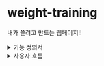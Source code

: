 # weight-training
내가 쓸려고 만드는 웹페이지!!


<details>
<summary>기능 정의서</summary>
<div markdown="1">
### # 개요

본 문서는 오로지 개인을 위한 “운동기록을 통해 자신의 운동을 전반적으로 돌아보는 웹을 만들어 보기 위한 시스템”을 만들기 위한 요구사항을 정의한 문서이다.

그렇다 첫 문장만 보더라도 필자는 운동을 정말 좋아하는 사람이다. 해당 사람으로서 기록을 통해 보다 편리한 기록 웹을 만들어 보기 위해서 해당 개발을 선택했으며,

본 문서는 가능한 구체적이며 간결하게 표현되어야 하고 추후 시험이 가능해야 한다. 또한 본 문서를 사용하는 대상은 본 과제를 기획하는 오로지 나 혼자만 하는 개발입니다.

### # 요구사항 명세서는 다음과 같은 구성을 되어 있다.

### 로그인 페이지

- 로그인
    - 메인페이지 이동
- 회원 가입
    - Google , Kakao , Naver 버튼 별 연동 이 가능해야한다. 또한 그에 따른 정보를 팝업창을 통해서 연결이 가능 해야한다.
- 비밀번호 찾기
    - 비밀번호 찾기 페이지 단 해당 서비스 회원가입을 통해서 가입된 회원만 가능합니다.

### 메인 페이지

- 간단한 닉네임을 통해 프로필
- 나의 루틴 목록
    - 각 목록중 하나의 버튼을 누른다면 해당 운동들이 나열되면서 해당 페이지로 이동한다.
- 루틴 추가
    - 해당 운동은 루틴 추가 페이지로 이동한다.
- 만약 운동을 시작후 메인페이지로 이동시 끝나지 않은 상태이므로 루틴추가 버튼은 → 운동 종료 버튼으로 바뀐다.

### 운동 시작전 페이지

- 간단히 어느 운동을 하는지에 대한 정보를 담고 있다.
- 해당 운동의 순서는 순서대로 흐르기 때문에 순서를 조정할 수 있다.
- 시작하기 버튼을 클릭한다면 해당 시작중인 페이지로 이동한다.
- 시작전에 운동을 즉시 운동 종목을 바꿀 수 있다.

### 운동 시작 페이지

- 운동에 대한 기본적인 세트 수 는 4세트 이다.
- 운동 세트 수는 추가 삭제가 가능해야한다.
- 사용자의 편의성을 위해 모든 세트 완료기능을 추가
    - 어떤 상태에서도 세트 수 갯 수는 그 즉시 기록이 된다.
- 모든 세트 수 를 완료 했다면 그 즉시 다음 종목으로 이동한다.
- 모든 운동을 마쳤다면 통해서 간단히  느낀점을 적을 수 있다. 그런 다음 모든 운동은 종료된다.

### 나만의 루틴 페이지

- 운동 종목들이 나열된다.
- 운동 종목을 선택해서 추가 삭제가 언제든 가능해야한다.
- 운동 종목은 순서대로 작성 되어야하기 때문에 각 운동 종목의 순서를 조정할 수 있다.
- 운동 종목을 대체할 수 있는 버튼
- 운동 시작 버튼
- 운동 저장 버튼 : 운동 현황이 반드시 저장되어야 하며, 운동을 시작중에도 저장이 되어 있어야 한다.
- 나만의 루틴을 공유할지의 여부도 정할 수 있다.

### 운동 기록 페이지

- 그날 같은 루틴에 있어서 저번과 이번을 비교하여 세트 수 및  갯 수를 비교하여 조금이라도 증량 및 세트 수 가 증가 했다면 간단한 칭찬 멘트를 날려준다.
- 달력에는 운동한 날짜에 간단히 했다는 체크가 되어있다.
    - 해당 달력클릭시 팝업창을 통해 그날 운동했던 내용을 볼 수 있다.

 

<aside>
💡 아직까지 생각나는 것이 여기까지이다. 하지만 나는 이러한 4가지의 종목으로 지속적인 발전사항으로 계속해서 추가할 것이다. 그렇기에 지금 현재는 두서가 없다. 하지만 되는데까지 지속적으로 추가적인 상세 기능들을 추가할 것이다.
</aside>
</div>
</details>
<details>
<summary>사용자 흐름</summary>
<div markdown="1">

![image](https://user-images.githubusercontent.com/48014869/236188161-adfce986-c0cc-4a15-ab9e-3f0c62d467a8.png)

</div>
</details>

